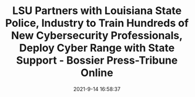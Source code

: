 ---
"title": "LSU Partners with Louisiana State Police, Industry to Train Hundreds of New Cybersecurity Professionals, Deploy Cyber Range with State Support - Bossier Press-Tribune Online"
"date": "2021-9-14 16:58:37"
"feed_name": "GOOGLENEWSINDUSTRIAL"
"feed_website": "https://news.google.com/search?q=industrial%2Bincident&hl=en-US&gl=US&ceid=US:en"
"feed_rss": "https://news.google.com/rss/search?q=industrial%2Bincident&hl=en-US&gl=US&ceid=US:en"
"link": "https://bossierpress.com/lsu-partners-with-louisiana-state-police-industry-to-train-hundreds-of-new-cybersecurity-professionals-deploy-cyber-range-with-state-support/"
"file": "_posts/2021-1-1-7f8a25e7e5778ea90ca47f049520b3661618c622.md"
"accident": "0"
"drilling": "0"
---